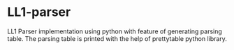 # LL1-parser
LL1 Parser implementation using python with feature of generating parsing table. The parsing table is printed with the help of prettytable python library.
